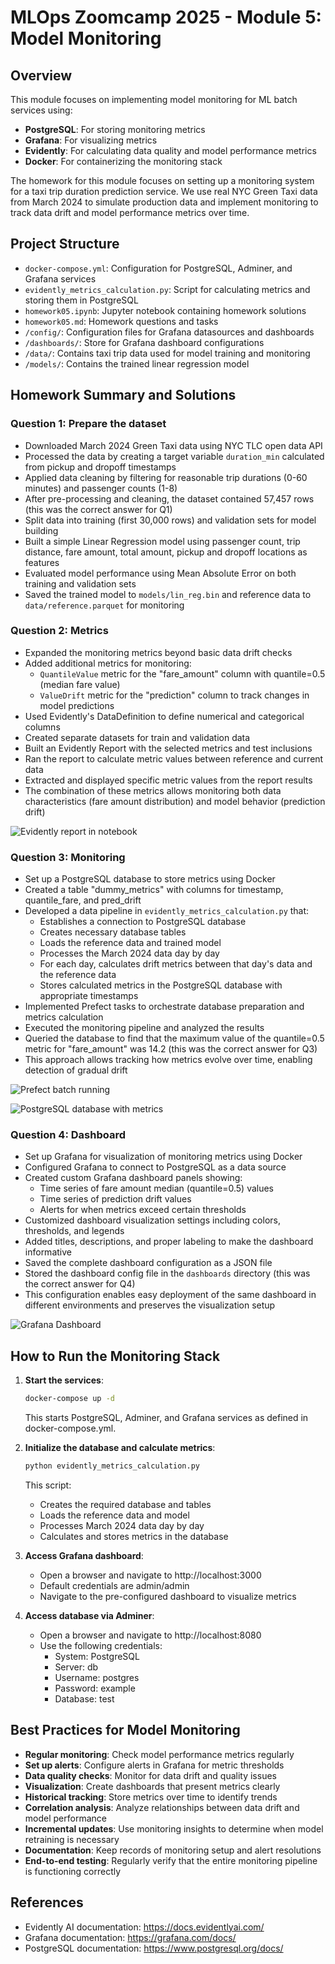 # MLOps Zoomcamp 2025 - Module 5: Model Monitoring

## Overview

This module focuses on implementing model monitoring for ML batch services using:
- **PostgreSQL**: For storing monitoring metrics
- **Grafana**: For visualizing metrics
- **Evidently**: For calculating data quality and model performance metrics
- **Docker**: For containerizing the monitoring stack

The homework for this module focuses on setting up a monitoring system for a taxi trip duration prediction service. We use real NYC Green Taxi data from March 2024 to simulate production data and implement monitoring to track data drift and model performance metrics over time.

## Project Structure

- `docker-compose.yml`: Configuration for PostgreSQL, Adminer, and Grafana services
- `evidently_metrics_calculation.py`: Script for calculating metrics and storing them in PostgreSQL
- `homework05.ipynb`: Jupyter notebook containing homework solutions
- `homework05.md`: Homework questions and tasks
- `/config/`: Configuration files for Grafana datasources and dashboards
- `/dashboards/`: Store for Grafana dashboard configurations
- `/data/`: Contains taxi trip data used for model training and monitoring
- `/models/`: Contains the trained linear regression model

## Homework Summary and Solutions

### Question 1: Prepare the dataset
- Downloaded March 2024 Green Taxi data using NYC TLC open data API
- Processed the data by creating a target variable `duration_min` calculated from pickup and dropoff timestamps
- Applied data cleaning by filtering for reasonable trip durations (0-60 minutes) and passenger counts (1-8)
- After pre-processing and cleaning, the dataset contained 57,457 rows (this was the correct answer for Q1)
- Split data into training (first 30,000 rows) and validation sets for model building
- Built a simple Linear Regression model using passenger count, trip distance, fare amount, total amount, pickup and dropoff locations as features
- Evaluated model performance using Mean Absolute Error on both training and validation sets
- Saved the trained model to `models/lin_reg.bin` and reference data to `data/reference.parquet` for monitoring

### Question 2: Metrics
- Expanded the monitoring metrics beyond basic data drift checks
- Added additional metrics for monitoring:
  - `QuantileValue` metric for the "fare_amount" column with quantile=0.5 (median fare value)
  - `ValueDrift` metric for the "prediction" column to track changes in model predictions
- Used Evidently's DataDefinition to define numerical and categorical columns
- Created separate datasets for train and validation data
- Built an Evidently Report with the selected metrics and test inclusions
- Ran the report to calculate metric values between reference and current data
- Extracted and displayed specific metric values from the report results
- The combination of these metrics allows monitoring both data characteristics (fare amount distribution) and model behavior (prediction drift)

![Evidently report in notebook](./images/evidently_notebook.PNG)

### Question 3: Monitoring
- Set up a PostgreSQL database to store metrics using Docker
- Created a table "dummy_metrics" with columns for timestamp, quantile_fare, and pred_drift
- Developed a data pipeline in `evidently_metrics_calculation.py` that:
  - Establishes a connection to PostgreSQL database
  - Creates necessary database tables
  - Loads the reference data and trained model
  - Processes the March 2024 data day by day
  - For each day, calculates drift metrics between that day's data and the reference data
  - Stores calculated metrics in the PostgreSQL database with appropriate timestamps
- Implemented Prefect tasks to orchestrate database preparation and metrics calculation
- Executed the monitoring pipeline and analyzed the results
- Queried the database to find that the maximum value of the quantile=0.5 metric for "fare_amount" was 14.2 (this was the correct answer for Q3)
- This approach allows tracking how metrics evolve over time, enabling detection of gradual drift

![Prefect batch running](./images/prefect_batch_running.PNG)

![PostgreSQL database with metrics](./images/postgres_db_image.PNG)

### Question 4: Dashboard
- Set up Grafana for visualization of monitoring metrics using Docker
- Configured Grafana to connect to PostgreSQL as a data source
- Created custom Grafana dashboard panels showing:
  - Time series of fare amount median (quantile=0.5) values
  - Time series of prediction drift values
  - Alerts for when metrics exceed certain thresholds
- Customized dashboard visualization settings including colors, thresholds, and legends
- Added titles, descriptions, and proper labeling to make the dashboard informative
- Saved the complete dashboard configuration as a JSON file
- Stored the dashboard config file in the `dashboards` directory (this was the correct answer for Q4)
- This configuration enables easy deployment of the same dashboard in different environments and preserves the visualization setup

![Grafana Dashboard](./images/grafana_hw05.PNG)

## How to Run the Monitoring Stack

1. **Start the services**:
   ```bash
   docker-compose up -d
   ```
   This starts PostgreSQL, Adminer, and Grafana services as defined in docker-compose.yml.

2. **Initialize the database and calculate metrics**:
   ```bash
   python evidently_metrics_calculation.py
   ```
   This script:
   - Creates the required database and tables
   - Loads the reference data and model
   - Processes March 2024 data day by day
   - Calculates and stores metrics in the database

3. **Access Grafana dashboard**:
   - Open a browser and navigate to http://localhost:3000
   - Default credentials are admin/admin
   - Navigate to the pre-configured dashboard to visualize metrics

4. **Access database via Adminer**:
   - Open a browser and navigate to http://localhost:8080
   - Use the following credentials:
     - System: PostgreSQL
     - Server: db
     - Username: postgres
     - Password: example
     - Database: test

## Best Practices for Model Monitoring

- **Regular monitoring**: Check model performance metrics regularly
- **Set up alerts**: Configure alerts in Grafana for metric thresholds
- **Data quality checks**: Monitor for data drift and quality issues
- **Visualization**: Create dashboards that present metrics clearly
- **Historical tracking**: Store metrics over time to identify trends
- **Correlation analysis**: Analyze relationships between data drift and model performance
- **Incremental updates**: Use monitoring insights to determine when model retraining is necessary
- **Documentation**: Keep records of monitoring setup and alert resolutions
- **End-to-end testing**: Regularly verify that the entire monitoring pipeline is functioning correctly

## References

- Evidently AI documentation: https://docs.evidentlyai.com/
- Grafana documentation: https://grafana.com/docs/
- PostgreSQL documentation: https://www.postgresql.org/docs/
